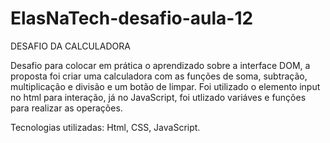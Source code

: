 # ElasNaTech-desafio-aula-12

DESAFIO DA CALCULADORA

Desafio para colocar em prática o aprendizado sobre a interface DOM, a proposta foi criar uma calculadora com as funções de soma, 
subtração, multiplicação e divisão e um botão de limpar. Foi utilizado o elemento input no html para interação, já no JavaScript, 
foi utlizado variáves e funções para realizar as operações.

Tecnologias utilizadas: Html, CSS, JavaScript.

